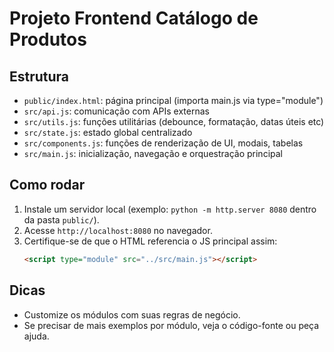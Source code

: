 # Projeto Frontend Catálogo de Produtos

## Estrutura

- `public/index.html`: página principal (importa main.js via type="module")
- `src/api.js`: comunicação com APIs externas
- `src/utils.js`: funções utilitárias (debounce, formatação, datas úteis etc)
- `src/state.js`: estado global centralizado
- `src/components.js`: funções de renderização de UI, modais, tabelas
- `src/main.js`: inicialização, navegação e orquestração principal

## Como rodar

1. Instale um servidor local (exemplo: `python -m http.server 8080` dentro da pasta `public/`).
2. Acesse `http://localhost:8080` no navegador.
3. Certifique-se de que o HTML referencia o JS principal assim:
    ```html
    <script type="module" src="../src/main.js"></script>
    ```

## Dicas

- Customize os módulos com suas regras de negócio.
- Se precisar de mais exemplos por módulo, veja o código-fonte ou peça ajuda.